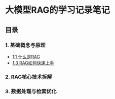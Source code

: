 # 大模型RAG的学习记录笔记

## 目录

### 1. **基础概念与原理**
* [1.1 什么是RAG]()
* [1.3 RAG如何快速上手]()

### 2. **RAG核心技术拆解**

### 3. **数据处理与检索优化**
